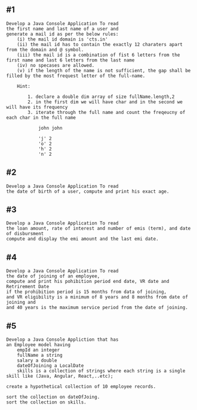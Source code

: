 #1
------------------------------------------

    Develop a Java Console Application To read
    the first name and last name of a user and 
    generate a mail id as per the below rules:
        (i) the mail id domain is 'cts.in'
        (ii) the mail id has to contain the exactly 12 charaters apart from the domain and @ symbol.
        (iii) the mail id is a combination of fist 6 letters from the first name and last 6 letters from the last name
        (iv) no specases are allowed. 
        (v) if the length of the name is not sufficient, the gap shall be filled by the most frequest letter of the full-name.

        Hint:

            1. declare a double dim array of size fullName.length,2
            2. in the first dim we will have char and in the second we will have its frequency
            3. iterate through the full name and count the freqeucny of each char in the full name

                john john

                'j' 2
                'o' 2
                'h' 2
                'n' 2

#2
-----------------------------------------

    Develop a Java Console Application To read
    the date of birth of a user, compute and print his exact age.

#3
-----------------------------------------

    Develop a Java Console Application To read
    the loan amount, rate of interest and number of emis (term), and date of disbursment
    compute and display the emi amount and the last emi date.

#4
-----------------------------------------

    Develop a Java Console Application To read
    the date of joining of an employee,
    compute and print his pohibition period end date, VR date and Retrirement Date
    if the prohibition period is 15 months from data of joining,
    and VR eligibility is a minimum of 8 years and 8 months from date of joining and
    and 40 years is the maximum service period from the date of joining.

#5
-----------------------------------------

    Develop a Java Console Appliction that has 
    an Employee model having
        empId an integer
        fullName a string
        salary a double
        dateOfJoining a LocalDate
        skills is a collection of strings where each string is a single skill like (Java, Angular, React,..etc);

    create a hypothetical collection of 10 employee records.

    sort the collection on dateOfJoing.
    sort the collection on skills.






